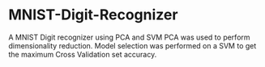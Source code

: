 # MNIST-Digit-Recognizer
A MNIST Digit recognizer using PCA and SVM
PCA was used to perform dimensionality reduction.
Model selection was performed on a SVM to get the maximum Cross Validation set accuracy.
